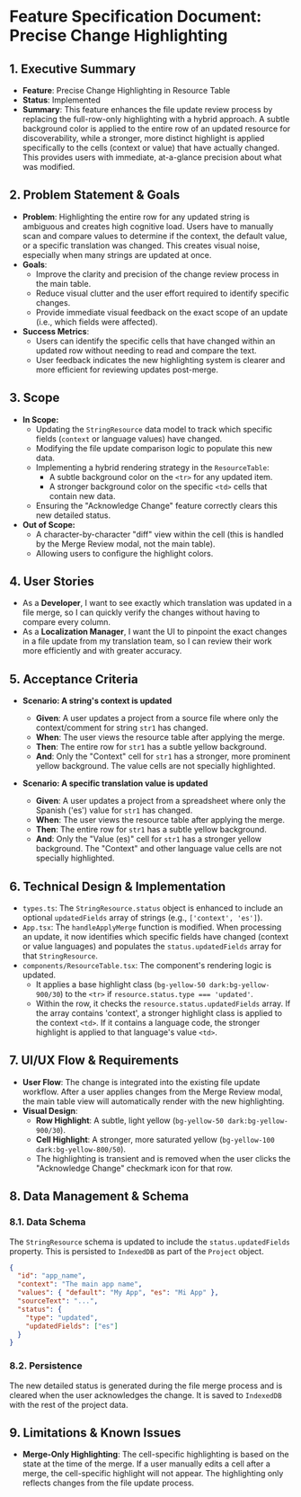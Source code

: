 # Feature Specification Document: Precise Change Highlighting

## 1. Executive Summary

-   **Feature**: Precise Change Highlighting in Resource Table
-   **Status**: Implemented
-   **Summary**: This feature enhances the file update review process by replacing the full-row-only highlighting with a hybrid approach. A subtle background color is applied to the entire row of an updated resource for discoverability, while a stronger, more distinct highlight is applied specifically to the cells (context or value) that have actually changed. This provides users with immediate, at-a-glance precision about what was modified.

## 2. Problem Statement & Goals

-   **Problem**: Highlighting the entire row for any updated string is ambiguous and creates high cognitive load. Users have to manually scan and compare values to determine if the context, the default value, or a specific translation was changed. This creates visual noise, especially when many strings are updated at once.
-   **Goals**:
    -   Improve the clarity and precision of the change review process in the main table.
    -   Reduce visual clutter and the user effort required to identify specific changes.
    -   Provide immediate visual feedback on the exact scope of an update (i.e., which fields were affected).
-   **Success Metrics**:
    -   Users can identify the specific cells that have changed within an updated row without needing to read and compare the text.
    -   User feedback indicates the new highlighting system is clearer and more efficient for reviewing updates post-merge.

## 3. Scope

-   **In Scope:**
    -   Updating the `StringResource` data model to track which specific fields (`context` or language values) have changed.
    -   Modifying the file update comparison logic to populate this new data.
    -   Implementing a hybrid rendering strategy in the `ResourceTable`:
        -   A subtle background color on the `<tr>` for any updated item.
        -   A stronger background color on the specific `<td>` cells that contain new data.
    -   Ensuring the "Acknowledge Change" feature correctly clears this new detailed status.
-   **Out of Scope:**
    -   A character-by-character "diff" view within the cell (this is handled by the Merge Review modal, not the main table).
    -   Allowing users to configure the highlight colors.

## 4. User Stories

-   As a **Developer**, I want to see exactly which translation was updated in a file merge, so I can quickly verify the changes without having to compare every column.
-   As a **Localization Manager**, I want the UI to pinpoint the exact changes in a file update from my translation team, so I can review their work more efficiently and with greater accuracy.

## 5. Acceptance Criteria

-   **Scenario: A string's context is updated**
    -   **Given**: A user updates a project from a source file where only the context/comment for string `str1` has changed.
    -   **When**: The user views the resource table after applying the merge.
    -   **Then**: The entire row for `str1` has a subtle yellow background.
    -   **And**: Only the "Context" cell for `str1` has a stronger, more prominent yellow background. The value cells are not specially highlighted.

-   **Scenario: A specific translation value is updated**
    -   **Given**: A user updates a project from a spreadsheet where only the Spanish ('es') value for `str1` has changed.
    -   **When**: The user views the resource table after applying the merge.
    -   **Then**: The entire row for `str1` has a subtle yellow background.
    -   **And**: Only the "Value (es)" cell for `str1` has a stronger yellow background. The "Context" and other language value cells are not specially highlighted.

## 6. Technical Design & Implementation

-   `types.ts`: The `StringResource.status` object is enhanced to include an optional `updatedFields` array of strings (e.g., `['context', 'es']`).
-   `App.tsx`: The `handleApplyMerge` function is modified. When processing an update, it now identifies which specific fields have changed (context or value languages) and populates the `status.updatedFields` array for that `StringResource`.
-   `components/ResourceTable.tsx`: The component's rendering logic is updated.
    -   It applies a base highlight class (`bg-yellow-50 dark:bg-yellow-900/30`) to the `<tr>` if `resource.status.type === 'updated'`.
    -   Within the row, it checks the `resource.status.updatedFields` array. If the array contains 'context', a stronger highlight class is applied to the context `<td>`. If it contains a language code, the stronger highlight is applied to that language's value `<td>`.

## 7. UI/UX Flow & Requirements

-   **User Flow**: The change is integrated into the existing file update workflow. After a user applies changes from the Merge Review modal, the main table view will automatically render with the new highlighting.
-   **Visual Design**:
    -   **Row Highlight**: A subtle, light yellow (`bg-yellow-50 dark:bg-yellow-900/30`).
    -   **Cell Highlight**: A stronger, more saturated yellow (`bg-yellow-100 dark:bg-yellow-800/50`).
    -   The highlighting is transient and is removed when the user clicks the "Acknowledge Change" checkmark icon for that row.

## 8. Data Management & Schema

### 8.1. Data Schema

The `StringResource` schema is updated to include the `status.updatedFields` property. This is persisted to `IndexedDB` as part of the `Project` object.
```json
{
  "id": "app_name",
  "context": "The main app name",
  "values": { "default": "My App", "es": "Mi App" },
  "sourceText": "...",
  "status": {
    "type": "updated",
    "updatedFields": ["es"]
  }
}
```

### 8.2. Persistence

The new detailed status is generated during the file merge process and is cleared when the user acknowledges the change. It is saved to `IndexedDB` with the rest of the project data.

## 9. Limitations & Known Issues

-   **Merge-Only Highlighting**: The cell-specific highlighting is based on the state at the time of the merge. If a user manually edits a cell after a merge, the cell-specific highlight will not appear. The highlighting only reflects changes from the file update process.